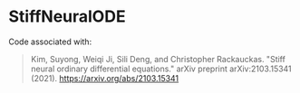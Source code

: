 # StiffNeuralODE

Code associated with:

> Kim, Suyong, Weiqi Ji, Sili Deng, and Christopher Rackauckas. "Stiff neural ordinary differential equations." arXiv preprint arXiv:2103.15341 (2021). https://arxiv.org/abs/2103.15341
